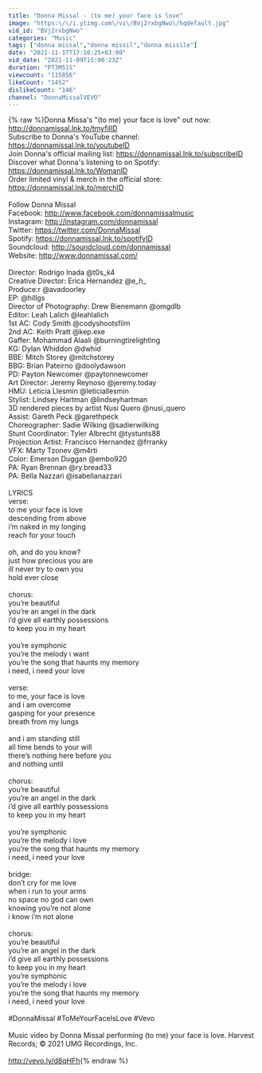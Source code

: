 ```yaml
---
title: "Donna Missal - (to me) your face is love"
image: "https:\/\/i.ytimg.com\/vi\/BVj2rxbgNwo\/hqdefault.jpg"
vid_id: "BVj2rxbgNwo"
categories: "Music"
tags: ["donna missal","donna missil","donna missile"]
date: "2021-11-17T17:10:25+03:00"
vid_date: "2021-11-09T15:00:23Z"
duration: "PT3M51S"
viewcount: "115856"
likeCount: "1452"
dislikeCount: "146"
channel: "DonnaMissalVEVO"
---
```

{% raw %}Donna Missa's &quot;(to me) your face is love&quot; out now: <a rel="nofollow" target="blank" href="http://donnamissal.lnk.to/tmyfilID">http://donnamissal.lnk.to/tmyfilID</a><br />Subscribe to Donna's YouTube channel: <a rel="nofollow" target="blank" href="https://donnamissal.lnk.to/youtubeID">https://donnamissal.lnk.to/youtubeID</a><br />Join Donna's official mailing list: <a rel="nofollow" target="blank" href="https://donnamissal.lnk.to/subscribeID">https://donnamissal.lnk.to/subscribeID</a><br />Discover what Donna's listening to on Spotify: <a rel="nofollow" target="blank" href="https://donnamissal.lnk.to/WomanID">https://donnamissal.lnk.to/WomanID</a><br />Order limited vinyl &amp; merch in the official store: <a rel="nofollow" target="blank" href="https://donnamissal.lnk.to/merchID">https://donnamissal.lnk.to/merchID</a><br /><br />Follow Donna Missal<br />Facebook: <a rel="nofollow" target="blank" href="http://www.facebook.com/donnamissalmusic">http://www.facebook.com/donnamissalmusic</a><br />Instagram: <a rel="nofollow" target="blank" href="http://instagram.com/donnamissal">http://instagram.com/donnamissal</a><br />Twitter: <a rel="nofollow" target="blank" href="https://twitter.com/DonnaMissal">https://twitter.com/DonnaMissal</a><br />Spotify: <a rel="nofollow" target="blank" href="https://donnamissal.lnk.to/spotifyID">https://donnamissal.lnk.to/spotifyID</a><br />Soundcloud: <a rel="nofollow" target="blank" href="http://soundcloud.com/donnamissal">http://soundcloud.com/donnamissal</a><br />Website: <a rel="nofollow" target="blank" href="http://www.donnamissal.com/">http://www.donnamissal.com/</a><br /><br />Director: Rodrigo Inada @t0s_k4<br />Creative Director: Erica Hernandez @e_h_<br />Produce:r @avadoorley<br />EP: @hillgs<br />Director of Photography: Drew Bienemann @omgdlb<br />Editor: Leah Lalich @leahlalich<br />1st AC: Cody Smith @codyshootsfilm<br />2nd AC: Keith Pratt @kep.exe<br />Gaffer: Mohammad Alaali @burningtirelighting<br />KG: Dylan Whiddon @dwhid<br />BBE: Mitch Storey @mitchstorey<br />BBG: Brian Pateirno @doolydawson<br />PD: Payton Newcomer @paytonnewcomer<br />Art Director: Jeremy Reynoso @jeremy.today<br />HMU: Leticia Llesmin @leticiallesmin<br />Stylist: Lindsey Hartman @lindseyhartman<br />3D rendered pieces by artist Nusi Quero @nusi_quero<br />Assist: Gareth Peck @garethpeck<br />Choreographer: Sadie Wilking @sadierwilking<br />Stunt Coordinator: Tyler Albrecht @tystunts88<br />Projection Artist: Francisco Hernandez @frranky<br />VFX: Marty Tzonev @m4rti<br />Color: Emerson Duggan @embo920<br />PA: Ryan Brennan @ry.bread33<br />PA: Bella Nazzari @isabellanazzari<br /><br />LYRICS<br />verse:<br />to me  your face is love <br />descending from above <br />i’m naked in my longing <br />reach for your touch <br /><br />oh, and do you know?<br />just how precious you are <br />ill never try to own you <br />hold ever close <br /><br />chorus:<br />you’re beautiful <br />you’re an angel in the dark <br />i’d give all earthly possessions <br />to keep you in my heart <br /><br />you’re symphonic <br />you’re the melody i want <br />you’re the song that haunts my memory <br />i need, i need your love <br /><br />verse:<br />to me, your face is love <br />and i am overcome <br />gasping for your presence <br />breath from my lungs <br /><br />and i am standing still <br />all time bends to your will <br />there’s nothing here before you <br />and nothing until <br /><br />chorus:<br />you’re beautiful <br />you’re an angel in the dark <br />i’d give all earthly possessions <br />to keep you in my heart <br /><br />you’re symphonic <br />you’re the melody i love <br />you’re the song that haunts my memory <br />i need, i need your love <br /><br />bridge:<br />don’t cry for me love<br />when i run to your arms <br />no space no god can own <br />knowing you’re not alone <br />i know i’m not alone <br /><br />chorus:<br />you’re beautiful <br />you’re an angel in the dark <br />i’d give all earthly possessions <br />to keep you in my heart <br />you’re symphonic <br />you’re the melody i love <br />you’re the song that haunts my memory <br />i need, i need your love<br /><br />#DonnaMissal #ToMeYourFaceIsLove #Vevo<br /><br />Music video by Donna Missal performing (to me) your face is love. Harvest Records; © 2021 UMG Recordings, Inc.<br /><br /><a rel="nofollow" target="blank" href="http://vevo.ly/d8qHFh">http://vevo.ly/d8qHFh</a>{% endraw %}
